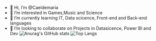 
- 👋 Hi, I’m @Caeldemaria
- 👀 I’m interested in Games,Music and Science
- 🌱 I’m currently learning IT, Data scicence, Front-end and Back-end languages
- 💞️ I’m looking to collaborate on Projects in Datasicence, Power BI and Dev
  ![Anurag's GitHub stats](https://github-readme-stats.vercel.app/api?username=Caeldemaria&show_icons=true&theme=tokyonight)
![Top Langs](https://github-readme-stats.vercel.app/api/top-langs/?username=Caeldemaria&hide_progress=true&theme=tokyonight)

  
